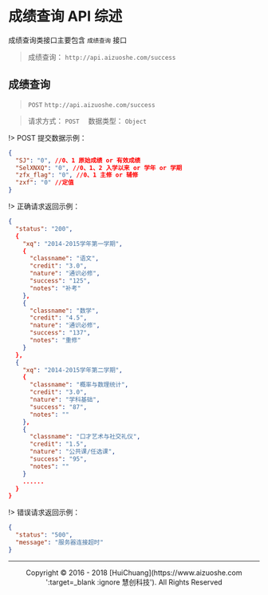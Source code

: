 # 成绩查询 API 综述

成绩查询类接口主要包含 `成绩查询` 接口

> 成绩查询： `http://api.aizuoshe.com/success`

## 成绩查询

> `POST` `http://api.aizuoshe.com/success`

> 请求方式： `POST` 　数据类型： `Object`

!> POST 提交数据示例：

```json
{
  "SJ": "0", //0、1 原始成绩 or 有效成绩
  "SelXNXQ": "0", //0、1、2 入学以来 or 学年 or 学期
  "zfx_flag": "0", //0、1 主修 or 辅修
  "zxf": "0" //定值
}

```

!> 正确请求返回示例：

```json
{
  "status": "200",
  {
    "xq": "2014-2015学年第一学期",
    {
      "classname": "语文",
      "credit": "3.0",
      "nature": "通识必修",
      "success": "125",
      "notes": "补考"
    },
    {
      "classname": "数学",
      "credit": "4.5",
      "nature": "通识必修",
      "success": "137",
      "notes": "重修"
    }
  },
  {
    "xq": "2014-2015学年第二学期",
    {
      "classname": "概率与数理统计",
      "credit": "3.0",
      "nature": "学科基础",
      "success": "87",
      "notes": ""
    },
    {
      "classname": "口才艺术与社交礼仪",
      "credit": "1.5",
      "nature": "公共课/任选课",
      "success": "95",
      "notes": ""
    }
    ......
  }
}

```


!> 错误请求返回示例：

```json
{
  "status": "500",
  "message": "服务器连接超时"
}

```
---

<center>Copyright © 2016 - 2018 [HuiChuang](https://www.aizuoshe.com ':target=_blank :ignore 慧创科技'). All Rights Reserved</center>